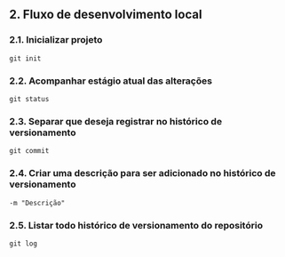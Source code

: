 ## 2. Fluxo de desenvolvimento local

### 2.1. Inicializar projeto

```
git init
```

### 2.2. Acompanhar estágio atual das alterações

```
git status
```

### 2.3. Separar que deseja registrar no histórico de versionamento

```
git commit
```

### 2.4. Criar uma descrição para ser adicionado no histórico de versionamento

```
-m "Descrição"
```

### 2.5. Listar todo histórico de versionamento do repositório

```
git log
```
